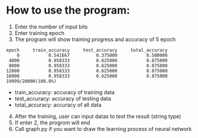 # How to use the program:
1. Enter the number of input bits
2. Enter training epoch
3. The program will show training progress and accuracy of 5  epoch
```
epoch     train_accuracy     test_accuracy     total_accuracy
    0           0.541667          0.375000           0.500000
 4000           0.958333          0.625000           0.875000
 8000           0.958333          0.625000           0.875000
12000           0.958333          0.625000           0.875000
16000           0.958333          0.625000           0.875000
19999/20000(100.0%)
```
* train_accuracy: accuracy of training data
* test_accuracy: accuracy of testing data
* total_accuracy: accuracy of all data 
4. After the training, user can input datas to test the result (string type)
5. If enter 2, the progrom will end
6. Call graph.py if you want to draw the learning process of neural network
